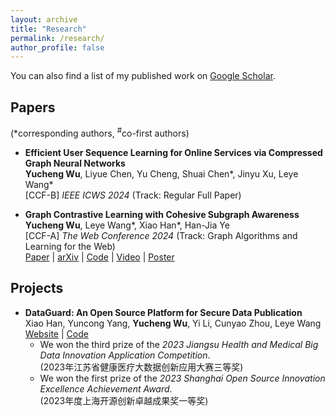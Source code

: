 ```yaml
---
layout: archive
title: "Research"
permalink: /research/
author_profile: false
---
```


You can also find a list of my published work on <a href="https://scholar.google.com/citations?user=eaoo3lAAAAAJ" target="_blank">Google Scholar</a>.

## Papers

(\*corresponding authors, <sup>#</sup>co-first authors)

* **Efficient User Sequence Learning for Online Services via Compressed Graph Neural Networks** <br/>
  <b>Yucheng Wu</b>, Liyue Chen, Yu Cheng, Shuai Chen\*, Jinyu Xu, Leye Wang\* <br/>
  [CCF-B] *IEEE ICWS 2024* (Track: Regular Full Paper) <br/>
  
* **Graph Contrastive Learning with Cohesive Subgraph Awareness** <br/>
  <b>Yucheng Wu</b>, Leye Wang\*, Xiao Han\*, Han-Jia Ye <br/>
  [CCF-A] *The Web Conference 2024* (Track: Graph Algorithms and Learning for the Web) <br/>
  <a href="https://dl.acm.org/doi/10.1145/3589334.3645470" target="_blank">Paper</a> |
  <a href="https://arxiv.org/abs/2401.17580" target="_blank">arXiv</a> | 
  <a href="https://github.com/wuyucheng2002/CTAug" target="_blank">Code</a> |
  <a href="https://www.youtube.com/watch?v=XLaXTIMSG_0" target="_blank">Video</a> |
  <a href="https://wuyucheng2002.github.io/files/Yucheng_Wu_rfp0950.pdf" target="_blank">Poster</a>


## Projects

* **DataGuard: An Open Source Platform for Secure Data Publication** <br/>
  Xiao Han, Yuncong Yang, <b>Yucheng Wu</b>, Yi Li, Cunyao Zhou, Leye Wang <br/>
  <a href="http://101.132.17.93/" target="_blank">Website</a> | 
  <a href="https://github.com/wuyucheng2002/DataGuard" target="_blank">Code</a> <br/>
  * We won the third prize of the *2023 Jiangsu Health and Medical Big Data Innovation Application Competition*.<br/>
     (2023年江苏省健康医疗大数据创新应用大赛三等奖)<br/>
  * We won the first prize of the *2023 Shanghai Open Source Innovation Excellence Achievement Award*.<br/>
     (2023年度上海开源创新卓越成果奖一等奖)
  
